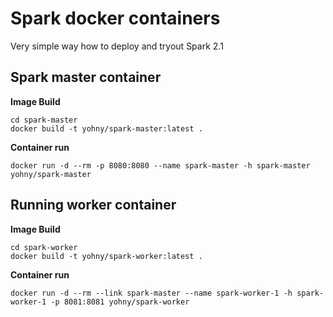 Spark docker containers
==============

Very simple way how to deploy and tryout Spark 2.1 

Spark master container
--------------

**Image Build**

    cd spark-master
    docker build -t yohny/spark-master:latest .

**Container run**

    docker run -d --rm -p 8080:8080 --name spark-master -h spark-master yohny/spark-master

Running worker container
--------------

**Image Build**

    cd spark-worker
    docker build -t yohny/spark-worker:latest .

**Container run**

    docker run -d --rm --link spark-master --name spark-worker-1 -h spark-worker-1 -p 8081:8081 yohny/spark-worker   
